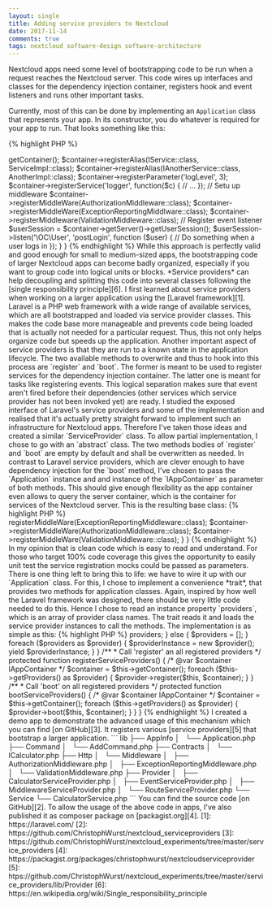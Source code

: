 ```yaml
---
layout: single
title: Adding service providers to Nextcloud
date: 2017-11-14
comments: true
tags: nextcloud software-design software-architecture
---
```


Nextcloud apps need some level of bootstrapping code to be run when a request
reaches the Nextcloud server. This code wires up interfaces and classes for the
dependency injection container, registers hook and event listeners and runs
other important tasks.

Currently, most of this can be done by implementing an `Application` class that
represents your app. In its constructor, you do whatever is required for your
app to run. That looks something like this:

{% highlight PHP %}
<?php

namespace OCA\MyApp\AppInfo;

class Application extends \OCP\AppFramework\App {
    public function __construct(array $urlParams = []) {
        parent::__construct('my_app', $urlParams);

        // Setup up DI container
        $container = $this->getContainer();
        $container->registerAlias(IService::class, ServiceImpl::class);
        $container->registerAlias(IAnotherService::class, AnotherImpl::class);
        $container->registerParameter('logLevel', 3);
        $container->registerService('logger', function($c) {
            // …
        });

        // Setu up middleware
        $container->registerMiddleWare(AuthorizationMiddleware::class);
        $container->registerMiddleWare(ExceptionReportingMiddlware::class);
        $container->registerMiddleware(ValidationMiddleware::class);

        // Register event listener
        $userSession = $container->getServer()->getUserSession();

        $userSession->listen('\OC\User', 'postLogin', function ($user) {
            // Do something when a user logs in
        });
    }
}
{% endhighlight %}

While this approach is perfectly valid and good enough for small to
medium-sized apps, the bootstrapping code of larger Nextcloud apps can become badly organized, especially if you want to group code into logical units or blocks.

*Service providers* can help decoupling and splitting this code into several classes following the [single responsibility principle][6]. I first learned about service providers when working on a larger application using the [Laravel framework][1]. Laravel is a PHP web framework with a wide range of available services, which are all bootstrapped and loaded via service provider classes. This makes the code base more manageable and prevents code being loaded that is actually not needed for a particular request. Thus, this not only helps organize code but speeds up the application.

Another important aspect of service providers is that they are run to a known state in the application lifecycle. The two available methods to overwrite and thus to hook into this process are `register` and `boot`. The former is meant to be used to register services for the dependency injection container. The latter one is meant for tasks like registering events. This logical separation makes sure that event aren't fired before their dependencies (other services which service provider has not been invoked yet) are ready.

I studied the exposed interface of Laravel's service providers and some of the implementation and realised that it's actually pretty straight forward to implement such an infrastructure for Nextcloud apps. Therefore I've taken those ideas and created a similar `ServiceProvider` class. To allow partial implementation, I chose to go with an `abstract` class. The two methods bodies of `register` and `boot` are empty by default and shall be overwritten as needed. In contrast to Laravel service providers, which are clever enough to have dependency injection for the `boot` method, I've chosen to pass the `Application` instance and and instance of the `IAppContainer` as parameter of both methods. This should give enough flexibility as the app container even allows to query the server container, which is the container for services of the Nextcloud server. This is the resulting base class:

{% highlight PHP %}
<?php

namespace ChristophWurst\Nextcloud\ServiceProviders;

use OCP\AppFramework\App;
use OCP\AppFramework\IAppContainer;

abstract class ServiceProvider {

    /**
     * Overwrite this method to register your services
     *
     *
     * @param App $app
     * @param IAppContainer $container
     */
    public function register(App $app, IAppContainer $container) {
        // empty by default
    }

    /**
     * This method is called after all services have been registerd
     *
     * @param App $app
     * @param IAppContainer $container
     */
    public function boot(App $app, IAppContainer $container) {
        // empty by default
    }

}
{% endhighlight %}

And an implementation of this class would look like this:

{% highlight PHP %}
<?php

namespace OCA\ServiceProviders\Provider;

use ChristophWurst\Nextcloud\ServiceProviders\ServiceProvider;
use OCA\ServiceProviders\Http\Middleware\AuthorizationMiddleware;
use OCA\ServiceProviders\Http\Middleware\ExceptionReportingMiddleware;
use OCA\ServiceProviders\Http\Middleware\ValidationMiddleware;
use OCP\AppFramework\App;
use OCP\AppFramework\IAppContainer;

class MiddlewareServiceProvider extends ServiceProvider {

    public function register(App $app, IAppContainer $container) {
        $container->registerMiddleWare(ExceptionReportingMiddleware::class);
        $container->registerMiddleWare(AuthorizationMiddleware::class);
        $container->registerMiddleWare(ValidationMiddleware::class);
    }

}
{% endhighlight %}

In my opinion that is clean code which is easy to read and understand. For those who target 100% code coverage this gives the opportunity to easily unit test the service registration mocks could be passed as parameters.

There is one thing left to bring this to life: we have to wire it up with our `Application` class. For this, I chose to implement a convenience *trait*, that provides two methods for application classes. Again, inspired by how well the Laravel framework was designed, there should be very little code needed to do this. Hence I chose to read an instance property `providers`, which is an array of provider class names. The trait reads it and loads the service provider instances to call the methods. The implementation is as simple as this:

{% highlight PHP %}
<?php

namespace ChristophWurst\Nextcloud\ServiceProviders;

use Generator;
use OCP\AppFramework\IAppContainer;

trait ServiceProviders {

    /**
     * @return Generator|ServiceProvider[]
     */
    private function getProviders() {
        if (property_exists($this, 'providers')) {
            $providers = $this->providers;
        } else {
            $providers = [];
        }

        foreach ($providers as $provider) {
            $providerInstance = new $provider();
            yield $providerInstance;
        }
    }

    /**
     * Call 'register' an all registered providers
     */
    protected function registerServiceProviders() {
        /* @var $container IAppContainer */
        $container = $this->getContainer();

        foreach ($this->getProviders() as $provider) {
            $provider->register($this, $container);
        }
    }

    /**
     * Call 'boot' on all registered providers
     */
    protected function bootServiceProviders() {
        /* @var $container IAppContainer */
        $container = $this->getContainer();

        foreach ($this->getProviders() as $provider) {
            $provider->boot($this, $container);
        }
    }

}
{% endhighlight %}

I created a demo app to demonstrate the advanced usage of this mechanism which you can find [on GitHub][3]. It registers various [service providers][5] that bootstrap a larger application.

```
lib
├── AppInfo
│   └── Application.php
├── Command
│   └── AddCommand.php
├── Contracts
│   └── ICalculator.php
├── Http
│   └── Middleware
│       ├── AuthorizationMiddleware.php
│       ├── ExceptionReportingMiddleware.php
│       └── ValidationMiddleware.php
├── Provider
│   ├── CalculatorServiceProvider.php
│   ├── EventServiceProvider.php
│   ├── MiddlewareServiceProvider.php
│   └── RouteServiceProvider.php
└── Service
    └── CalculatorService.php
```

You can find the source code [on GitHub][2]. To allow the usage of the above code in apps, I've also published it as composer package on [packagist.org][4].

[1]: https://laravel.com/
[2]: https://github.com/ChristophWurst/nextcloud_serviceproviders
[3]: https://github.com/ChristophWurst/nextcloud_experiments/tree/master/service_providers
[4]: https://packagist.org/packages/christophwurst/nextcloudserviceprovider
[5]: htps://github.com/ChristophWurst/nextcloud_experiments/tree/master/service_providers/lib/Provider
[6]: https://en.wikipedia.org/wiki/Single_responsibility_principle
